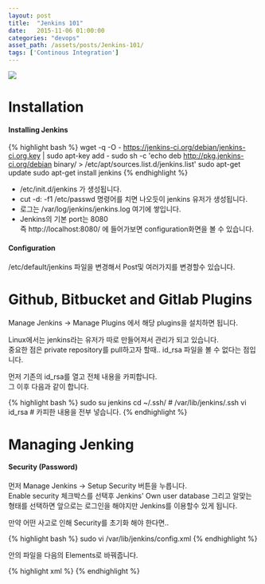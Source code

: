 ```yaml
---
layout: post
title:  "Jenkins 101"
date:   2015-11-06 01:00:00
categories: "devops"
asset_path: /assets/posts/Jenkins-101/
tags: ['Continous Integration']
---
```

<div>
    <img src="{{ page.asset_path }}logo-title.png" class="img-responsive img-rounded">
</div>

# Installation

#### Installing Jenkins

{% highlight bash %}
wget -q -O - https://jenkins-ci.org/debian/jenkins-ci.org.key | sudo apt-key add -
sudo sh -c 'echo deb http://pkg.jenkins-ci.org/debian binary/ > /etc/apt/sources.list.d/jenkins.list'
sudo apt-get update
sudo apt-get install jenkins
{% endhighlight %}

* /etc/init.d/jenkins 가 생성됩니다.
* cut -d: -f1 /etc/passwd 명령어를 치면 나오듯이 jenkins 유저가 생성됩니다.
* 로그는 /var/log/jenkins/jenkins.log 여기에 쌓입니다.
* Jenkins의 기본 port는 8080<br>
즉 http://localhost:8080/ 에 들어가보면 configuration화면을 볼 수 있습니다.

#### Configuration

/etc/default/jenkins 파일을 변경해서 Post및 여러가지를 변경할수 있습니다.


# Github, Bitbucket and Gitlab Plugins

Manage Jenkins -> Manage Plugins 에서 해당 plugins을 설치하면 됩니다.

Linux에서는 jenkins라는 유저가 따로 만들어져서 관리가 되고 있습니다.<br>
중요한 점은 private repository를 pull하고자 할때.. id_rsa 파일을 볼 수 없다는 점입니다. 

먼저 기존의 id_rsa를 열고 전체 내용을 카피합니다.<br>
그 이후 다음과 같이 합니다.

{% highlight bash %}
sudo su jenkins
cd ~/.ssh/  # /var/lib/jenkins/.ssh
vi id_rsa   # 카피한 내용을 전부 넣습니다. 
{% endhighlight %}


# Managing Jenking

#### Security (Password) 

먼저 Manage Jenkins -> Setup Security 버튼을 누릅니다. <br>
Enable security 체크박스를 선택후 Jenkins' Own user database 그리고 알맞는 형태를 선택하면 앞으로는 로그인을 해야지만 Jenkins를 이용할수 있게 됩니다.

만약 어떤 사고로 인해 Security를 초기화 해야 한다면..

{% highlight bash %}
sudo vi /var/lib/jenkins/config.xml
{% endhighlight %}

안의 파일을 다음의 Elements로 바꿔줍니다. 

{% highlight xml %}
<authorizationStrategy class="hudson.security.AuthorizationStrategy$Unsecured"/>
<securityRealm class="hudson.security.SecurityRealm$None"/>
{% endhighlight %}

[dev-toolkit-url]: https://downloads.chef.io/chef-dk/ubuntu/